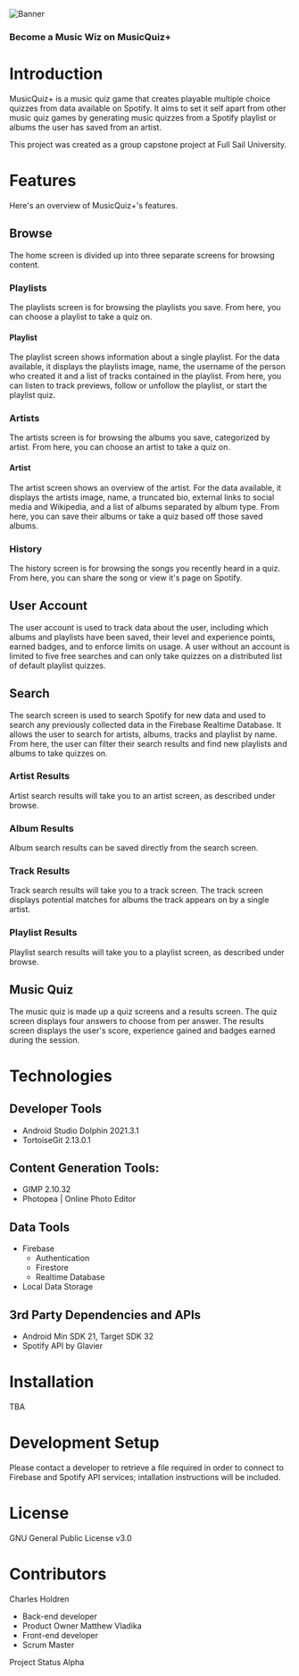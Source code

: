  ![Banner](https://i.imgur.com/5D06W87.jpg)
### Become a Music Wiz on MusicQuiz+

# Introduction
MusicQuiz+ is a music quiz game that creates playable multiple choice quizzes from data available on Spotify. It aims to set it self apart from other music quiz games by generating music quizzes from a Spotify playlist or albums the user has saved from an artist.

This project was created as a group capstone project at Full Sail University.

# Features
Here's an overview of MusicQuiz+'s features.
## Browse
The home screen is divided up into three separate screens for browsing content.
### Playlists
The playlists screen is for browsing the playlists you save. From here, you can choose a playlist to take a quiz on.
#### Playlist
The playlist screen shows information about a single playlist. For the data available, it displays the playlists image, name, the username of the person who created it and a list of tracks contained in the playlist. From here, you can listen to track previews, follow or unfollow the playlist, or start the playlist quiz.
### Artists
The artists screen is for browsing the albums you save, categorized by artist. From here, you can choose an artist to take a quiz on.
#### Artist
The artist screen shows an overview of the artist. For the data available, it displays the artists image, name, a truncated bio, external links to social media and Wikipedia, and a list of albums separated by album type. From here, you can save their albums or take a quiz based off those saved albums.
### History
The history screen is for browsing the songs you recently heard in a quiz. From here, you can share the song or view it's page on Spotify.

## User Account
The user account is used to track data about the user, including which albums and playlists have been saved, their level and experience points, earned badges, and to enforce limits on usage. A user without an account is limited to five free searches and can only take quizzes on a distributed list of default playlist quizzes.

## Search
The search screen is used to search Spotify for new data and used to search any previously collected data in the Firebase Realtime Database. It allows the user to search for artists, albums, tracks and playlist by name. From here, the user can filter their search results and find new playlists and albums to take quizzes on.
### Artist Results
Artist search results will take you to an artist screen, as described under browse.
### Album Results
Album search results can be saved directly from the search screen.
### Track Results
Track search results will take you to a track screen. The track screen displays potential matches for albums the track appears on by a single artist.
### Playlist Results
Playlist search results will take you to a playlist screen, as described under browse.

## Music Quiz
The music quiz is made up a quiz screens and a results screen. The quiz screen displays four answers to choose from per answer. The results screen displays the user's score, experience gained and badges earned during the session.


# Technologies
## Developer Tools 
* Android Studio Dolphin 2021.3.1  
* TortoiseGit 2.13.0.1 

## Content Generation Tools: 
* GIMP 2.10.32
* Photopea | Online Photo Editor

## Data Tools 
* Firebase
  * Authentication
  * Firestore
  * Realtime Database
* Local Data Storage 

## 3rd Party Dependencies and APIs 
* Android Min SDK 21, Target SDK 32 
* Spotify API by Glavier 

# Installation
TBA

# Development Setup
Please contact a developer to retrieve a file required in order to connect to Firebase and Spotify API services; intallation instructions will be included.


# License
GNU General Public License v3.0

# Contributors
Charles Holdren
* Back-end developer
* Product Owner
Matthew Vladika
* Front-end developer
* Scrum Master

Project Status
Alpha
